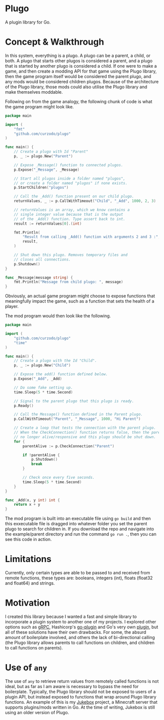 # Plugo
A plugin library for Go.

# Concept & Walkthrough
In this system, everything is a plugo. A plugo can be a parent,  a child, or both. A plugo that starts other plugos is considered a parent, and a plugo that is started by another plugo is considered a child. If one were to make a game, and then create a modding API for that game using the Plugo library, then the game program itself would be considered the parent plugo, and any mods would be considered children plugos. Because of the architecture of the Plugo library, those mods could also utilise the Plugo library and make themselves moddable.

Following on from the game analogy, the following chunk of code is what the game program might look like.
```go
package main

import (
	"fmt"
	"github.com/curzodo/plugo"
)

func main() {
	// Create a plugo with Id "Parent"
	p, _ := plugo.New("Parent")

	// Expose _Message() function to connected plugos.
	p.Expose("_Message", _Message)

	// Start all plugos inside a folder named "plugos",
	// or create a folder named "plugos" if none exists.
	p.StartChildren("plugos")

	// Call the _Add() function present on our child plugo.
	returnValues, _ := p.CallWithTimeout("Child", "_Add", 1000, 2, 3)

	// returnValues is an array, which we know contains a
	// single integer value because that is the output
	// of the _Add() function. Type assert back to int.
	result := returnValues[0].(int)

	fmt.Println(
		"Result from calling _Add() function with arguments 2 and 3 :",
		result,
	)

	// Shut down this plugo. Removes temporary files and
	// closes all connections.
	p.Shutdown()
}

func _Message(message string) {
	fmt.Println("Message from child plugo: ", message)
}
```

Obviously, an actual game program might choose to expose functions that meaningfully impact the game, such as a function that sets the health of a player.

The mod program would then look like the following.
```go
package main

import (
	"github.com/curzodo/plugo"
	"time"
)

func main() {
	// Create a plugo with the Id "Child".
	p, _ := plugo.New("Child")

	// Expose the add() function defined below.
	p.Expose("_Add", _Add)

	// Do some fake setting up.
	time.Sleep(5 * time.Second)

	// Signal to the parent plugo that this plugo is ready.
	p.Ready()

	// Call the Message() function defined in the Parent plugo.
	p.CallWithTimeout("Parent", "_Message", 1000, "Hi Parent")

	// Create a loop that tests the connection with the parent plugo.
	// When the CheckConnection() function returns false, then the parent is
	// no longer alive/responsive and this plugo should be shut down.
	for {
		parentAlive := p.CheckConnection("Parent")

		if !parentAlive {
			p.Shutdown()
			break
		}

		// Check once every five seconds.
		time.Sleep(5 * time.Second)
	}
}

func _Add(x, y int) int {
	return x + y
}
```

The mod program is built into an executable file using ```go build``` and then this exxecutable file is dragged into whatever folder you set the parent plugo to search for children in. If you download the repo and navigate into the example/parent directory and run the command ```go run .```, then you can see this code in action.

# Limitations
Currently, only certain types are able to be passed to and received from remote functions, these types are: booleans, integers (int), floats (float32 and float64) and strings.

# Motivation
I created this library because I wanted a fast and simple library to incorporate a plugin system to another one of my projects. I explored other options such as [gRPC](https://https://grpc.io/), Hashicorp's [go-plugin](https://github.com/hashicorp/go-plugin) and Go's very own [plugin](https://pkg.go.dev/plugin), but all of these solutions have their own drawbacks. For some, the absurd amount of boilerplate involved, and others the lack of bi-directional calling (the Plugo library allows parents to call functions on children, and children to call functions on parents).

# Use of ```any```
The use of ```any``` to retrieve return values from remotely called functions is not ideal, but as far as I am aware is necessary to bypass the need for boilerplate. Typically, the Plugo library should not be exposed to users of a plugin API, but instead exposed to functions that wrap around Plugo library functions. An example of this is my [Jukebox](https://github.com/orgs/jukebox-mc/repositories) project, a Minecraft server that supports  plugins/mods written in Go. At the time of writing, Jukebox is still using an older version of Plugo.
